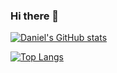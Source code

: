 ### Hi there 👋


[![Daniel's GitHub stats](https://github-readme-stats.vercel.app/api?username=DanielBustillos&count_private=true&show_icons=true&show_icons=true)
](https://github.com/anuraghazra/github-readme-stats)

[![Top Langs](https://github-readme-stats.vercel.app/api/top-langs/?username=DanielBustillos&count_private=true&show_icons=true&show_icons=true&layout=compact)](https://github.com/anuraghazra/github-readme-stats)

<!--
**DanielBustillos/DanielBustillos** is a ✨ _special_ ✨ repository because its `README.md` (this file) appears on your GitHub profile.

Here are some ideas to get you started:

- 🔭 I’m currently working on ...
- 🌱 I’m currently learning ...
- 👯 I’m looking to collaborate on ...
- 🤔 I’m looking for help with ...
- 💬 Ask me about ...
- 📫 How to reach me: ...
- 😄 Pronouns: ...
- ⚡ Fun fact: ...
-->
